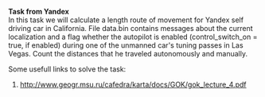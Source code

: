 **Task from Yandex**  
In this task we will calculate a length route of movement for Yandex self driving car in California.
File data.bin contains messages about the current localization and a flag whether the autopilot is enabled (control_switch_on = true, if enabled) during one of the unmanned car's tuning passes in Las Vegas. Count the distances that he traveled autonomously and manually.

Some usefull links to solve the task:
1. http://www.geogr.msu.ru/cafedra/karta/docs/GOK/gok_lecture_4.pdf

